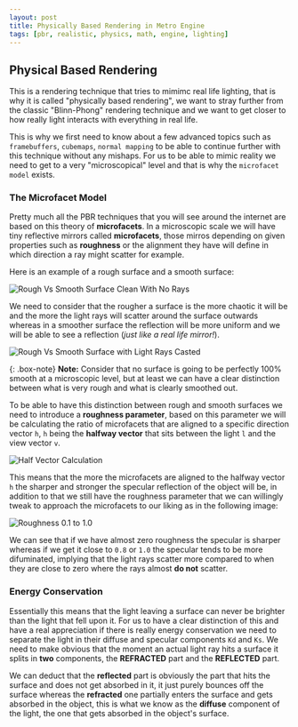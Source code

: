 ```yaml
---
layout: post
title: Physically Based Rendering in Metro Engine
tags: [pbr, realistic, physics, math, engine, lighting]
---
```


## Physical Based Rendering

  This is a rendering technique that tries to mimimc real life lighting, that is why it is called "physically based rendering", we want to stray further from the classic "Blinn-Phong" rendering technique and we want to get closer to how really light interacts with everything in real life.
  
  This is why we first need to know about a few advanced topics such as `framebuffers`, `cubemaps`, `normal mapping` to be able to continue further with this technique without any mishaps. For us to be able to mimic reality we need to get to a very "microscopical" level and that is why the `microfacet model` exists.
  
### The Microfacet Model

  Pretty much all the PBR techniques that you will see around the internet are based on this theory of **microfacets**. In a microscopic scale we will have tiny reflective mirrors called **microfacets**, those mirros depending on given properties such as **roughness** or the alignment they have will define in which direction a ray might scatter for example.
  
  Here is an example of a rough surface and a smooth surface: 
  
  ![Rough Vs Smooth Surface Clean With No Rays](https://user-images.githubusercontent.com/48097484/119421020-0534e600-bcfe-11eb-9ef8-651c69b62c69.png)

  We need to consider that the rougher a surface is the more chaotic it will be and the more the light rays will scatter around the surface outwards whereas in a smoother surface the reflection will be more uniform and we will be able to see a reflection (_just like a real life mirror!_).
  
  ![Rough Vs Smooth Surface with Light Rays Casted](https://user-images.githubusercontent.com/48097484/119421090-30b7d080-bcfe-11eb-8375-cbc368dff809.png)

  {: .box-note}
**Note:** Consider that no surface is going to be perfectly 100% smooth at a microscopic level, but at least we can have a clear distinction between what is very rough and what is clearly smoothed out.

To be able to have this distinction between rough and smooth surfaces we need to introduce a **roughness parameter**, based on this parameter we will be calculating the ratio of microfacets that are aligned to a specific direction vector `h`, `h` being the **halfway vector** that sits between the light `l` and the view vector `v`.

![Half Vector Calculation](https://user-images.githubusercontent.com/48097484/119421251-93a96780-bcfe-11eb-91ea-6b6fc8b4f021.png)

  This means that the more the microfacets are aligned to the halfway vector `h` the sharper and stronger the specular reflection of the object will be, in addition to that we still have the roughness parameter that we can willingly tweak to approach the microfacets to our liking as in the following image:
  
  ![Roughness 0.1 to 1.0](https://user-images.githubusercontent.com/48097484/119421306-b5a2ea00-bcfe-11eb-95fc-a050b80dd409.png)

We can see that if we have almost zero roughness the specular is sharper whereas if we get it close to `0.8` or `1.0` the specular tends to be more difuminated, implying that the light rays scatter more compared to when they are close to zero where the rays almost **do not** scatter.

### Energy Conservation

  Essentially this means that the light leaving a surface can never be brighter than the light that fell upon it. For us to have a clear distinction of this and have a real appreciation if there is really energy conservation we need to separate the light in their diffuse and specular components `Kd` and `Ks`. We need to make obvious that the moment an actual light ray hits a surface it splits in **two** components, the **REFRACTED** part and the **REFLECTED** part.
  
  We can deduct that the **reflected** part is obviously the part that hits the surface and does not get absorbed in it, it just purely bounces off the surface whereas the **refracted** one partially enters the surface and gets absorbed in the object, this is what we know as the **diffuse** component of the light, the one that gets absorbed in the object's surface.
  
  
